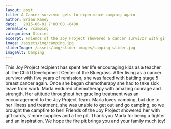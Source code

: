 ```yaml
---
layout: post
title: A Cancer survivor gets to experience camping again
author: Brian Raney
date:   2015-06-01 7:00:00 -0400
permalink: /camping
categories: Stories
excerpt: Friends of the Joy Project showered a cancer survivor with gift cards, s'more supplies and a fire pit
image: /assets/img/camping.jpg
sliderImage: /assets/img/slider-images/camping-slider.jpg
imageAlt: Camping
---
```


This Joy Project recipient has spent her life encouraging kids as a teacher at The Child Development Center of the Bluegrass. After living as a cancer survivor with five years of remission, she was faced with battling stage 5 breast cancer again. Once she began chemotherapy she had to take sick leave from work. Marla endured chemotherapy with amazing courage and strength. Her attitude throughout her grueling treatment was an encouragement to the Joy Project Team. Marla loves camping, but due to her illness and treatment, she was unable to get out and go camping, so we brought the campfire to her! Friends of the Joy Project showered her with gift cards, s'more supplies and a fire pit.  Thank you Marla for being a fighter and an inspiration. We hope the fire pit brings you and your family much joy!